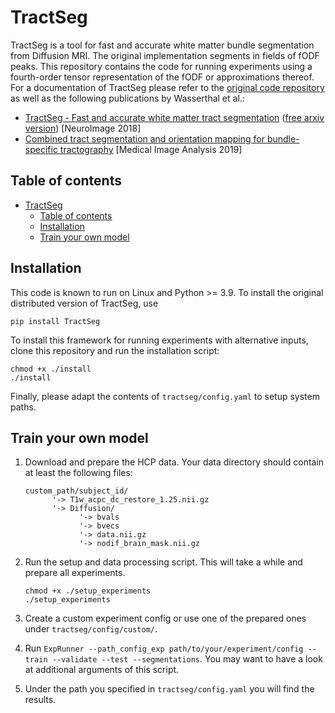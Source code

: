 # TractSeg

TractSeg is a tool for fast and accurate white matter bundle segmentation from Diffusion MRI. The original implementation segments in fields of fODF peaks. This repository contains the code for running experiments using a fourth-order tensor representation of the fODF or approximations thereof.
For a documentation of TractSeg please refer to the [original code repository](https://github.com/MIC-DKFZ/TractSeg) as well as the following publications by Wasserthal et al.:

* [TractSeg - Fast and accurate white matter tract segmentation](https://doi.org/10.1016/j.neuroimage.2018.07.070) ([free arxiv version](https://arxiv.org/abs/1805.07103))
[NeuroImage 2018]
* [Combined tract segmentation and orientation mapping for bundle-specific tractography](https://www.sciencedirect.com/science/article/pii/S136184151930101X)
[Medical Image Analysis 2019]

## Table of contents

- [TractSeg](#tractseg)
  - [Table of contents](#table-of-contents)
  - [Installation](#installation)
  - [Train your own model](#train-your-own-model)

## Installation

This code is known to run on Linux and Python >= 3.9.
To install the original distributed version of TractSeg, use

```
pip install TractSeg
```

To install this framework for running experiments with alternative inputs, clone this repository and run the installation script:

```
chmod +x ./install
./install
```

Finally, please adapt the contents of `tractseg/config.yaml` to setup system paths.

## Train your own model

1. Download and prepare the HCP data. Your data directory should contain at least the following files:

    ```
    custom_path/subject_id/
          '-> T1w_acpc_dc_restore_1.25.nii.gz
          '-> Diffusion/
                '-> bvals
                '-> bvecs
                '-> data.nii.gz
                '-> nodif_brain_mask.nii.gz
    ```  

2. Run the setup and data processing script. This will take a while and prepare all experiments.

    ```
    chmod +x ./setup_experiments
    ./setup_experiments
    ```

3. Create a custom experiment config or use one of the prepared ones under `tractseg/config/custom/`.

4. Run `ExpRunner --path_config_exp path/to/your/experiment/config --train --validate --test --segmentations`. You may want to have a look at additional arguments of this script.

5. Under the path you specified in `tractseg/config.yaml` you will find the results.
